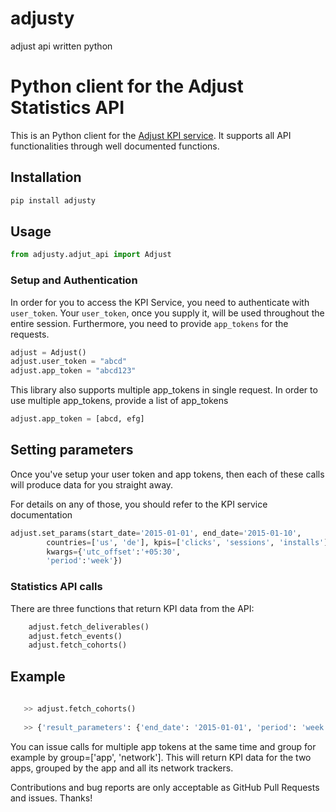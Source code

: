 # adjusty
adjust api written python

# Python client for the Adjust Statistics API

This is an Python client for the [Adjust KPI service](https://docs.adjust.com/en/kpi-service/). It supports all API
functionalities through well documented functions.

## Installation

```bash
pip install adjusty
```

## Usage

```python
from adjusty.adjut_api import Adjust
```

### Setup and Authentication

In order for you to access the KPI Service, you need to authenticate with `user_token`. Your `user_token`, once you supply it, 
will be used throughout the entire  session. Furthermore, you need to provide `app_tokens` for the requests.


```python
adjust = Adjust()
adjust.user_token = "abcd"
adjust.app_token = "abcd123"
```
This library also supports multiple app_tokens in single request. In order to use multiple app_tokens, provide a list of app_tokens 

```python
adjust.app_token = [abcd, efg]
```

## Setting parameters

Once you've setup your user token and app tokens, then each of these calls will produce data for you straight away.

For details on any of those, you should refer to  the KPI service documentation

```python
adjust.set_params(start_date='2015-01-01', end_date='2015-01-10',
        countries=['us', 'de'], kpis=['clicks', 'sessions', 'installs'], grouping=['network'], 
        kwargs={'utc_offset':'+05:30',
        'period':'week'})

```

### Statistics API calls

There are three functions that return KPI data from the API:
```python
    adjust.fetch_deliverables()
    adjust.fetch_events()
    adjust.fetch_cohorts()
```
## Example

```python
   
   >> adjust.fetch_cohorts()
   
   >> {'result_parameters': {'end_date': '2015-01-01', 'period': 'week', 'start_date': '2015-01-10', 'attribution_type': 'click', 'grouping': ['network', 'periods'], 'attribution_source': 'dynamic', 'countries': ['in'], 'sandbox': False, 'day_def': '24h', 'utc_offset': '+05:30', 'kpis': ['sessions']}, 'result_set':{'token': 'abcd1234', 'networks': [{'token': 'abcd1234', 'name': 'Organic', 'periods': [{'period': '0', 'kpi_values': [00000]}, {'period': '1', 'kpi_values': [0000]}, {'period': '2', 'kpi_values': [000]}]}, {'token': 'abcd', 'name': 'SMS', 'periods': [{'period': '0', 'kpi_values': [0000]} 

```
You can issue calls for multiple app tokens at the same time and group for example by group=['app', 'network'].  This will return KPI data for the two apps, grouped by the app and all its network trackers.


Contributions and bug reports are only acceptable as GitHub Pull Requests and issues. Thanks!
